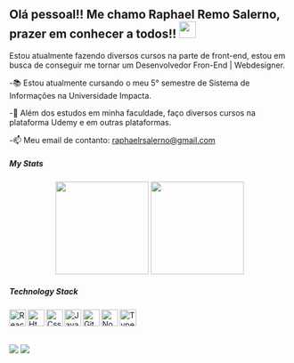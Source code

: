 ## Olá pessoal!! Me chamo Raphael Remo Salerno, prazer em conhecer a todos!! <img src="https://raw.githubusercontent.com/MartinHeinz/MartinHeinz/master/wave.gif" width="30px">

Estou atualmente fazendo diversos cursos na parte de front-end, estou em busca de conseguir me tornar um Desenvolvedor Fron-End | Webdesigner.


-📚 Estou atualmente cursando o meu 5° semestre de Sistema de Informações na Universidade Impacta.

-🌱 Além dos estudos em minha faculdade, faço diversos cursos na plataforma Udemy e em outras plataformas.

-📫 Meu email de contanto: raphaelrsalerno@gmail.com


##### My Stats

<div align="center">
  <img height="167em" src="https://github-readme-stats.vercel.app/api?username=raphaelrsalerno&show_icons=false&theme=dracula&include_all_commits=true&count_private=true"/>
  <img height="167em" src="https://github-readme-stats.vercel.app/api/top-langs/?username=raphaelrsalerno&layout=compact&langs_count=7&theme=dracula"/>
</div>

##### Technology Stack
<div>
<img align="left" alt="ReactN" width="30px" src="https://cdn.jsdelivr.net/gh/devicons/devicon/icons/react/react-original-wordmark.svg" />
<img align="left" alt="Html" width="30px" src="https://cdn.discordapp.com/emojis/787076721907204126.png?v=1" />
<img align="left" alt="Css" width="30px" src="https://cdn.discordapp.com/emojis/787076754950324264.png?v=1" />
<img align="left" alt="Javascript" width="30px" src="https://cdn.discordapp.com/emojis/786740835206430720.png?v=1" />
<img align="left" alt="Github" width="30px" src="https://cdn.discordapp.com/emojis/805913808848683028.png?v=1" />
<img align="left" alt="Nodejs" width="30px" src="https://cdn.discordapp.com/emojis/805913808677503046.png?v=1" />
<img align="left" alt="Typescript" width="30px" src="https://cdn.discordapp.com/emojis/805913809108860978.png?v=1" />
</div>

<br/><br/>

##

<div> 
  <a href="https://www.instagram.com/raphaelsalerno/" target="_blank"><img src="https://img.shields.io/badge/-Instagram-%23E4405F?style=for-the-badge&logo=instagram&logoColor=white" target="_blank"></a>
  <a href="https://www.linkedin.com/in/raphaelsalerno/" target="_blank"><img src="https://img.shields.io/badge/-LinkedIn-%230077B5?style=for-the-badge&logo=linkedin&logoColor=white" target="_blank"></a> 
</div>
